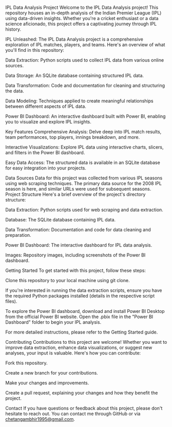 IPL Data Analysis Project
Welcome to the IPL Data Analysis project! This repository houses an in-depth analysis of the Indian Premier League (IPL) using data-driven insights. Whether you're a cricket enthusiast or a data science aficionado, this project offers a captivating journey through IPL history.

IPL Unleashed:
The IPL Data Analysis project is a comprehensive exploration of IPL matches, players, and teams. Here's an overview of what you'll find in this repository:

Data Extraction: Python scripts used to collect IPL data from various online sources.

Data Storage: An SQLite database containing structured IPL data.

Data Transformation: Code and documentation for cleaning and structuring the data.

Data Modeling: Techniques applied to create meaningful relationships between different aspects of IPL data.

Power BI Dashboard: An interactive dashboard built with Power BI, enabling you to visualize and explore IPL insights.

Key Features
Comprehensive Analysis: Delve deep into IPL match results, team performances, top players, innings breakdown, and more.

Interactive Visualizations: Explore IPL data using interactive charts, slicers, and filters in the Power BI dashboard.

Easy Data Access: The structured data is available in an SQLite database for easy integration into your projects.

Data Sources
Data for this project was collected from various IPL seasons using web scraping techniques. The primary data source for the 2008 IPL season is here, and similar URLs were used for subsequent seasons.
Project Structure
Here's a brief overview of the project's directory structure:

Data Extraction: Python scripts used for web scraping and data extraction.

Database: The SQLite database containing IPL data.

Data Transformation: Documentation and code for data cleaning and preparation.

Power BI Dashboard: The interactive dashboard for IPL data analysis.

Images: Repository images, including screenshots of the Power BI dashboard.

Getting Started
To get started with this project, follow these steps:

Clone this repository to your local machine using git clone.

If you're interested in running the data extraction scripts, ensure you have the required Python packages installed (details in the respective script files).

To explore the Power BI dashboard, download and install Power BI Desktop from the official Power BI website. Open the .pbix file in the "Power BI Dashboard" folder to begin your IPL analysis.

For more detailed instructions, please refer to the Getting Started guide.

Contributing
Contributions to this project are welcome! Whether you want to improve data extraction, enhance data visualizations, or suggest new analyses, your input is valuable. Here's how you can contribute:

Fork this repository.

Create a new branch for your contributions.

Make your changes and improvements.

Create a pull request, explaining your changes and how they benefit the project.


Contact
If you have questions or feedback about this project, please don't hesitate to reach out. You can contact me through GitHub or via chetangambhir1995@gmail.com.

